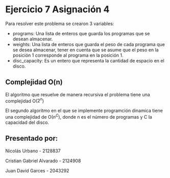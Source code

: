 # Ejercicio 7 Asignación 4

Para resolver este problema se crearon 3 variables:
- programs: Una lista de enteros que guarda los programas que se desean almacenar.
- weights: Una lista de enteros que guarda el peso de cada programa que se desea almacenar, tener en cuenta que se asume que el peso en la posición 1 corresponde al programa en la posición 1.
- disc_capacity: Es un entero que representa la cantidad de espacio en el disco.

## Complejidad O(n)

El algoritmo que resuelve de manera recursiva el problema tiene una complejidad O($2^n$)

El segundo algoritmo en el que se implemente programción dinamica tiene una complejidad de O($n^C$), donde n es el número de programas y C la capacidad del disco.

## Presentado por:
Nicolás Urbano - 2128837 <p>
Cristian Gabriel Alvarado - 2124908 <p>
Juan David Garces - 2043292 <p>
